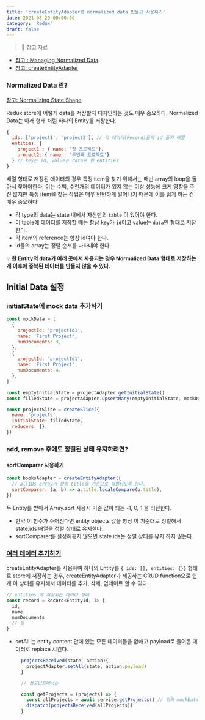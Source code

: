 ```yaml
---
title: 'createEntityAdapter로 normalized data 만들고 사용하기'
date: 2021-08-29 00:00:00
category: 'Redux'
draft: false
---
```


> 🔗 참고 자료

- [참고 : Managing Normalized Data](https://redux-toolkit.js.org/usage/usage-guide#managing-normalized-data)
- [참고: createEntityAdapter](https://redux-toolkit.js.org/api/createEntityAdapter)

### Normalized Data 란?

[참고: Normalizing State Shape](https://redux.js.org/usage/structuring-reducers/normalizing-state-shape)

Redux store에 어떻게 data를 저장할지 디자인하는 것도 매우 중요하다. Normalized Data는 아래 형태 처럼 하나의 Entity를 저장한다.

```js
{
  ids: ['project1', 'project2'], // 각 데이터(Record)들의 id 들의 배열
  entities: {
    project1 : { name: '첫 프로젝트'},
    project2: { name : '두번째 프로젝트'}
  } // key는 id, value는 data로 한 entities
}
```

배열 형태로 저장된 데이터의 경우 특정 item을 찾기 위해서는 매번 array의 loop을 돌아서 찾아야한다. 이는 수백, 수천개의 데이터가 있지 않는 이상 성능에 크게 영향을 주진 않지만 특정 item을 찾는 작업은 매우 빈번하게 일어나기 때문에 이를 쉽게 하는 건 매우 중요하다!

- 각 type의 data는 state 내에서 자신만의 `table` 이 있어야 한다.
- 이 table에 데이터를 저장할 때는 항상 key가 `id`이고 value는 `data`인 형태로 저장한다.
- 각 item의 reference는 항상 id여야 한다.
- id들의 array는 정렬 순서를 나타내야 한다.

💡 **한 Entity의 data가 여러 곳에서 사용되는 경우 Normalized Data 형태로 저장하는 게 이후에 중복된 데이터를 만들지 않을 수 있다.**

## Initial Data 설정

### initialState에 mock data 추가하기

```js
const mockData = [
  {
    projectId: 'projectId1',
    name: 'First Project',
    numDocuments: 3,
  },
  {
    projectId: 'projectId1',
    name: 'First Project',
    numDocuments: 4,
  },
]

const emptyInitialState = projectAdapter.getInitialState()
const filledState = projectAdapter.upsertMany(emptyInitialState, mockData)

const projectSlice = createSlice({
  name: 'projects',
  initialState: filledState,
  reducers: {},
})
```

### add, remove 후에도 정렬된 상태 유지하려면?

#### sortComparer 사용하기

```js
const booksAdapter = createEntityAdapter({
  // allIDs array가 항상 title을 기준으로 정렬되도록 한다.
  sortComparer: (a, b) => a.title.localeCompare(b.title),
})
```

두 Entity를 받아서 Array.sort 사용시 기준 값이 되는 -1, 0, 1 을 리턴한다.

- 만약 이 함수가 주어진다면 entity objects 값을 항상 이 기준대로 정렬해서 state.ids 배열을 정렬 상태로 유지한다.
- sortComparer를 설정해놓지 않으면 state.ids는 정렬 상태를 유지 하지 않는다.

<!-- > 항상 state.ids를 정렬상태로 유지하고 싶어서 sortComparer를 사용하려 했으나, 순서를 linkedList를 사용하는 바람에 이 함수를 사용하지 못했다.
> (각 item에 prev, next 값이 있다하더라도, 두 Entity의 prev, next만 비교한다고 item이 한 Entity보다 앞일지 뒤일지 알지 못한다. 전체 items들이 있어야 비로소 순서를 알게됨) -->

### [여러 데이터 추가하기](https://redux-toolkit.js.org/api/createEntityAdapter#crud-functions)

createEntityAdapter를 사용하여 하나의 Entity를 `{ ids: [], entities: {}}` 형태로 store에 저장하는 경우, createEntityAdapter가 제공하는 CRUD function으로 쉽게 이 상태를 유지해서
데이터를 추가, 삭제, 업데이트 할 수 있다.

```js
// entities 에 저장되는 데이터 형태
const record = Record<EntityId, T> {
  id,
  name,
  numDocuments
  // 등
}
```

- setAll 는 entity content 안에 있는 모든 데이터들을 없애고 payload로 들어온 데이터로 replace 시킨다.

  ```js
    projectsReceived(state, action){
      projectAdapter.setAll(state, action.payload)
    }

    // 컴포넌트에서는

    const getProjects = (projects) => {
      const allProjects = await service.getProjects() // 위의 mockData 형태와 동일
      dispatch(projectsReceived(allProjects))
    }
  ```
